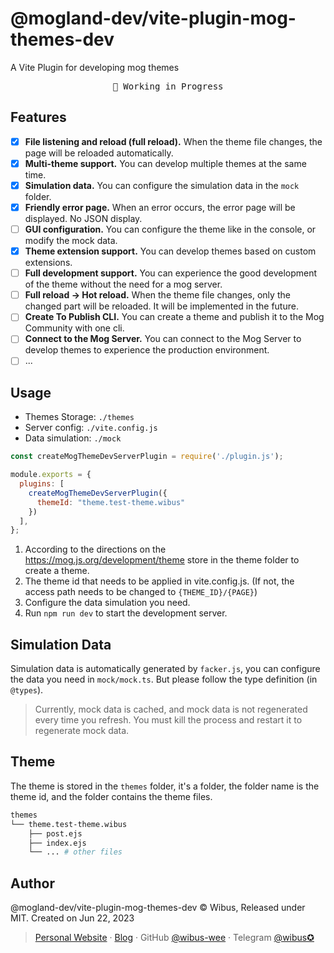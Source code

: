 # @mogland-dev/vite-plugin-mog-themes-dev

A Vite Plugin for developing mog themes

<pre align="center">
🧪 Working in Progress
</pre>

## Features

- [x] **File listening and reload (full reload).** When the theme file changes, the page will be reloaded automatically.
- [x] **Multi-theme support.** You can develop multiple themes at the same time.
- [x] **Simulation data.** You can configure the simulation data in the `mock` folder.
- [x] **Friendly error page.** When an error occurs, the error page will be displayed. No JSON display.
- [ ] **GUI configuration.** You can configure the theme like in the console, or modify the mock data.
- [x] **Theme extension support.** You can develop themes based on custom extensions.
- [ ] **Full development support.** You can experience the good development of the theme without the need for a mog server.
- [ ] **Full reload -> Hot reload.** When the theme file changes, only the changed part will be reloaded. It will be implemented in the future.
- [ ] **Create To Publish CLI.** You can create a theme and publish it to the Mog Community with one cli.
- [ ] **Connect to the Mog Server.** You can connect to the Mog Server to develop themes to experience the production environment.
- [ ] ...

## Usage

- Themes Storage: `./themes`
- Server config: `./vite.config.js`
- Data simulation: `./mock`

```js
const createMogThemeDevServerPlugin = require('./plugin.js');

module.exports = {
  plugins: [
    createMogThemeDevServerPlugin({
      themeId: "theme.test-theme.wibus"
    })
  ],
};
```

1. According to the directions on the https://mog.js.org/development/theme store in the theme folder to create a theme.
2. The theme id that needs to be applied in vite.config.js. (If not, the access path needs to be changed to `{THEME_ID}/{PAGE}`)
3. Configure the data simulation you need.
4. Run `npm run dev` to start the development server.

## Simulation Data

Simulation data is automatically generated by `facker.js`, you can configure the data you need in `mock/mock.ts`. But please follow the type definition (in `@types`).

> Currently, mock data is cached, and mock data is not regenerated every time you refresh. You must kill the process and restart it to regenerate mock data.

## Theme

The theme is stored in the `themes` folder, it's a folder, the folder name is the theme id, and the folder contains the theme files.

```bash
themes
└── theme.test-theme.wibus
    ├── post.ejs
    ├── index.ejs
    └── ... # other files
```

## Author

@mogland-dev/vite-plugin-mog-themes-dev © Wibus, Released under MIT. Created on Jun 22, 2023

> [Personal Website](http://iucky.cn/) · [Blog](https://blog.iucky.cn/) · GitHub [@wibus-wee](https://github.com/wibus-wee/) · Telegram [@wibus✪](https://t.me/wibus_wee)
